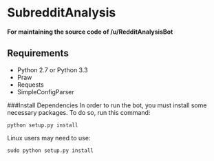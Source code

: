 SubredditAnalysis
=================

**For maintaining the source code of /u/RedditAnalysisBot**

Requirements
------------
* Python 2.7 or Python 3.3
* Praw
* Requests
* SimpleConfigParser

###Install Dependencies
In order to run the bot, you must install some necessary packages. To do so, run this command:

    python setup.py install
    
Linux users may need to use:
    
    sudo python setup.py install
    
